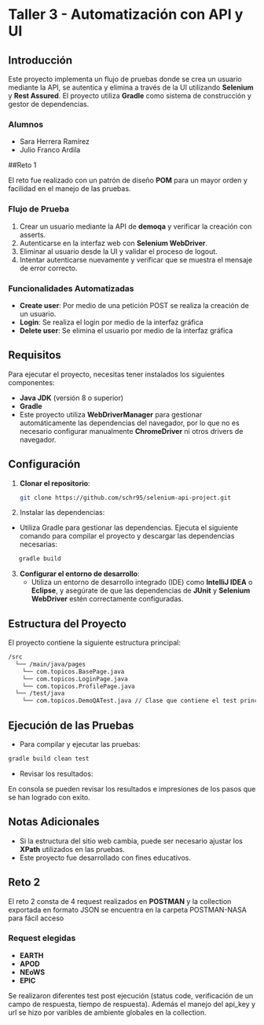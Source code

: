 # Taller 3 - Automatización con API y UI

## Introducción
Este proyecto implementa un flujo de pruebas donde se crea un usuario mediante la API, se autentica y elimina a través de la UI utilizando **Selenium** y **Rest Assured**. El proyecto utiliza **Gradle** como sistema de construcción y gestor de dependencias.

### Alumnos

- Sara Herrera Ramírez
- Julio Franco Ardila

##Reto 1

El reto fue realizado con un patrón de diseño **POM** para un mayor orden y facilidad en el manejo de las pruebas.
### Flujo de Prueba
1. Crear un usuario mediante la API de **demoqa** y verificar la creación con asserts.
2. Autenticarse en la interfaz web con **Selenium WebDriver**.
3. Eliminar al usuario desde la UI y validar el proceso de logout.
4. Intentar autenticarse nuevamente y verificar que se muestra el mensaje de error correcto.

### Funcionalidades Automatizadas

- **Create user**: Por medio de una petición POST se realiza la creación de un usuario.
- **Login**: Se realiza el login por medio de la interfaz gráfica
- **Delete user**: Se elimina el usuario por medio de la interfaz gráfica

## Requisitos

Para ejecutar el proyecto, necesitas tener instalados los siguientes componentes:

- **Java JDK** (versión 8 o superior)
- **Gradle**
- Este proyecto utiliza **WebDriverManager** para gestionar automáticamente las dependencias del navegador, por lo que no es necesario configurar manualmente **ChromeDriver** ni otros drivers de navegador.


## Configuración

1. **Clonar el repositorio**:

   ```bash
   git clone https://github.com/schr95/selenium-api-project.git
   ```
2. Instalar las dependencias:

- Utiliza Gradle para gestionar las dependencias. Ejecuta el siguiente comando para compilar el proyecto y descargar las dependencias necesarias:

```bash
   gradle build
   ```

3. **Configurar el entorno de desarrollo**:
   - Utiliza un entorno de desarrollo integrado (IDE) como **IntelliJ IDEA** o **Eclipse**, y asegúrate de que las dependencias de **JUnit** y **Selenium WebDriver** estén correctamente configuradas.

## Estructura del Proyecto

El proyecto contiene la siguiente estructura principal:

```bash
/src
  └── /main/java/pages
    └── com.topicos.BasePage.java 
    └── com.topicos.LoginPage.java
    └── com.topicos.ProfilePage.java
  └── /test/java
    └── com.topicos.DemoQATest.java // Clase que contiene el test principal a evaluar
```

## Ejecución de las Pruebas

- Para compilar y ejecutar las pruebas:

```bash
gradle build clean test
```

- Revisar los resultados:

En consola se pueden revisar los resultados e impresiones de los pasos que se han logrado con exito.

## Notas Adicionales

- Si la estructura del sitio web cambia, puede ser necesario ajustar los **XPath** utilizados en las pruebas.
- Este proyecto fue desarrollado con fines educativos.


## Reto 2
El reto 2 consta de 4 request realizados en **POSTMAN** y la collection exportada en formato JSON se encuentra en la carpeta POSTMAN-NASA para fácil acceso

### Request elegidas

- **EARTH**
- **APOD**
- **NEoWS**
- **EPIC**

Se realizaron diferentes test post ejecución (status code, verificación de un campo de respuesta, tiempo de respuesta).
Además el manejo del api_key y url se hizo por varibles de ambiente globales en la collection.

